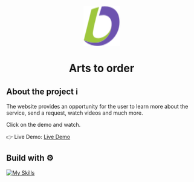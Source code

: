 <p align="center">
  <img src='src/assets/icons/logo.svg' width="95" height="105" display="block" margin-left="50%" text-align="center" />
</p>

# <p align="center">Arts to order</p>

## About the project ℹ️
The website provides an opportunity for the user to learn more about the service, send a request, watch  videos and much more.

Click on the demo and watch.

👉 Live Demo: [Live Demo](https://arts-and-paintings.netlify.app/)

## Build with ⚙️

[![My Skills](https://skillicons.dev/icons?i=js)](https://skillicons.dev)